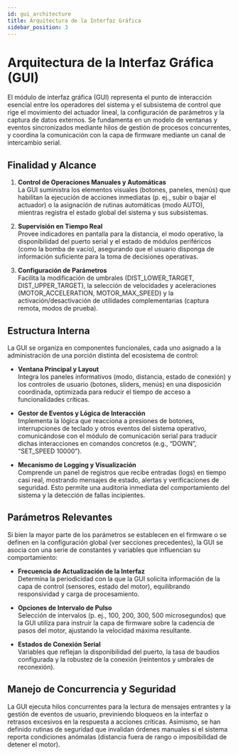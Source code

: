 ```yaml
---
id: gui_architecture
title: Arquitectura de la Interfaz Gráfica
sidebar_position: 3
---
```


# Arquitectura de la Interfaz Gráfica (GUI)

El módulo de interfaz gráfica (GUI) representa el punto de interacción esencial entre los operadores del sistema y el subsistema de control que rige el movimiento del actuador lineal, la configuración de parámetros y la captura de datos externos. Se fundamenta en un modelo de ventanas y eventos sincronizados mediante hilos de gestión de procesos concurrentes, y coordina la comunicación con la capa de firmware mediante un canal de intercambio serial.

## Finalidad y Alcance

1. **Control de Operaciones Manuales y Automáticas**  
   La GUI suministra los elementos visuales (botones, paneles, menús) que habilitan la ejecución de acciones inmediatas (p. ej., subir o bajar el actuador) o la asignación de rutinas automáticas (modo AUTO), mientras registra el estado global del sistema y sus subsistemas.

2. **Supervisión en Tiempo Real**  
   Provee indicadores en pantalla para la distancia, el modo operativo, la disponibilidad del puerto serial y el estado de módulos periféricos (como la bomba de vacío), asegurando que el usuario disponga de información suficiente para la toma de decisiones operativas.

3. **Configuración de Parámetros**  
   Facilita la modificación de umbrales (DIST_LOWER_TARGET, DIST_UPPER_TARGET), la selección de velocidades y aceleraciones (MOTOR_ACCELERATION, MOTOR_MAX_SPEED) y la activación/desactivación de utilidades complementarias (captura remota, modos de prueba).

## Estructura Interna

La GUI se organiza en componentes funcionales, cada uno asignado a la administración de una porción distinta del ecosistema de control:

- **Ventana Principal y Layout**  
  Integra los paneles informativos (modo, distancia, estado de conexión) y los controles de usuario (botones, sliders, menús) en una disposición coordinada, optimizada para reducir el tiempo de acceso a funcionalidades críticas.

- **Gestor de Eventos y Lógica de Interacción**  
  Implementa la lógica que reacciona a presiones de botones, interrupciones de teclado y otros eventos del sistema operativo, comunicándose con el módulo de comunicación serial para traducir dichas interacciones en comandos concretos (e.g., “DOWN”, “SET_SPEED 10000”).

- **Mecanismo de Logging y Visualización**  
  Comprende un panel de registros que recibe entradas (logs) en tiempo casi real, mostrando mensajes de estado, alertas y verificaciones de seguridad. Esto permite una auditoría inmediata del comportamiento del sistema y la detección de fallas incipientes.

## Parámetros Relevantes

Si bien la mayor parte de los parámetros se establecen en el firmware o se definen en la configuración global (ver secciones precedentes), la GUI se asocia con una serie de constantes y variables que influencian su comportamiento:

- **Frecuencia de Actualización de la Interfaz**  
  Determina la periodicidad con la que la GUI solicita información de la capa de control (sensores, estado del motor), equilibrando responsividad y carga de procesamiento.

- **Opciones de Intervalo de Pulso**  
  Selección de intervalos (p. ej., 100, 200, 300, 500 microsegundos) que la GUI utiliza para instruir la capa de firmware sobre la cadencia de pasos del motor, ajustando la velocidad máxima resultante.

- **Estados de Conexión Serial**  
  Variables que reflejan la disponibilidad del puerto, la tasa de baudios configurada y la robustez de la conexión (reintentos y umbrales de reconexión).

## Manejo de Concurrencia y Seguridad

La GUI ejecuta hilos concurrentes para la lectura de mensajes entrantes y la gestión de eventos de usuario, previniendo bloqueos en la interfaz o retrasos excesivos en la respuesta a acciones críticas. Asimismo, se han definido rutinas de seguridad que invalidan órdenes manuales si el sistema reporta condiciones anómalas (distancia fuera de rango o imposibilidad de detener el motor).
